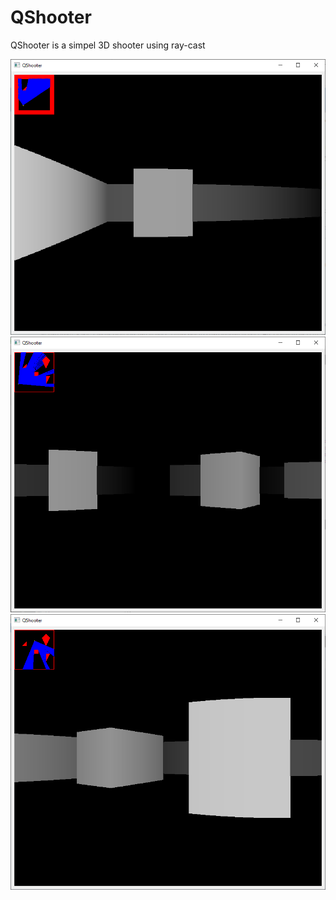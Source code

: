 QShooter
===
QShooter is a simpel 3D shooter using ray-cast

![1](https://github.com/Rakitin/QShooter/blob/master/README.img/1.png)
![2](https://github.com/Rakitin/QShooter/blob/master/README.img/2.png)
![3](https://github.com/Rakitin/QShooter/blob/master/README.img/3.png)